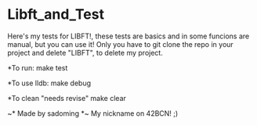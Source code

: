 # Libft_and_Test

Here's my tests for LIBFT!, these tests are basics and in some funcions are manual, but you can use it!
Only you have to git clone the repo in your project and delete "LIBFT", to delete my project.

*To run:
make test

*To use lldb:
make debug

*To clean "needs revise"
make clear

~* Made by sadoming *~ My nickname on 42BCN! ;)
